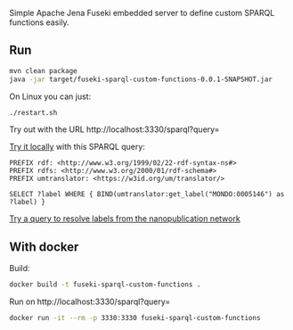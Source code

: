 Simple Apache Jena Fuseki embedded server to define custom SPARQL functions easily. 

## Run

```bash
mvn clean package
java -jar target/fuseki-sparql-custom-functions-0.0.1-SNAPSHOT.jar
```

On Linux you can just:

```bash
./restart.sh
```

Try out with the URL  http://localhost:3330/sparql?query=

<a href="http://yasgui.triply.cc/#query=PREFIX%20rdf%3A%20%3Chttp%3A%2F%2Fwww.w3.org%2F1999%2F02%2F22-rdf-syntax-ns%23%3E%0APREFIX%20rdfs%3A%20%3Chttp%3A%2F%2Fwww.w3.org%2F2000%2F01%2Frdf-schema%23%3E%0APREFIX%20d2s%3A%20%3Chttps%3A%2F%2Fw3id.org%2Fd2s%2Ffunctions%23%3E%0A%0ASELECT%20%3Fs%20(d2s%3Aidentify(%22tototro%22)%20as%20%3Fb)%20WHERE%20%7B%20%3Fs%20%3Fp%20%3Fo%20.%20%7D&endpoint=http%3A%2F%2Flocalhost%3A3330%2Fsparql&requestMethod=POST&tabTitle=Query&headers=%7B%7D&contentTypeConstruct=application%2Fn-triples%2C*%2F*%3Bq%3D0.9&contentTypeSelect=application%2Fsparql-results%2Bjson%2C*%2F*%3Bq%3D0.9&outputFormat=table">Try it locally</a> with this SPARQL query:

```SPARQL
PREFIX rdf: <http://www.w3.org/1999/02/22-rdf-syntax-ns#>
PREFIX rdfs: <http://www.w3.org/2000/01/rdf-schema#>
PREFIX umtranslator: <https://w3id.org/um/translator/>

SELECT ?label WHERE { BIND(umtranslator:get_label("MONDO:0005146") as ?label) }
```

[Try a query to resolve labels from the nanopublication network](https://yasgui.triply.cc/#query=PREFIX%20rdf%3A%20%3Chttp%3A%2F%2Fwww.w3.org%2F1999%2F02%2F22-rdf-syntax-ns%23%3E%0APREFIX%20rdfs%3A%20%3Chttp%3A%2F%2Fwww.w3.org%2F2000%2F01%2Frdf-schema%23%3E%0APREFIX%20biolink%3A%20%3Chttps%3A%2F%2Fw3id.org%2Fbiolink%2Fvocab%2F%3E%0APREFIX%20np%3A%20%3Chttp%3A%2F%2Fwww.nanopub.org%2Fnschema%23%3E%0APREFIX%20npx%3A%20%3Chttp%3A%2F%2Fpurl.org%2Fnanopub%2Fx%2F%3E%0Aprefix%20npa%3A%20%3Chttp%3A%2F%2Fpurl.org%2Fnanopub%2Fadmin%2F%3E%0APREFIX%20dct%3A%20%3Chttp%3A%2F%2Fpurl.org%2Fdc%2Fterms%2F%3E%0APREFIX%20orcid%3A%20%3Chttps%3A%2F%2Forcid.org%2F%3E%0APREFIX%20umtranslator%3A%20%3Chttps%3A%2F%2Fw3id.org%2Fum%2Ftranslator%2F%3E%0ASELECT%20DISTINCT%20%3Flabel%20%3Fsubject%20%3Fobject%20(umtranslator%3Aget_label(str(%3Fsubject))%20AS%20%3FsubjectLabel)%0AWHERE%20%7B%0A%20%20%7B%0A%20%20%09SERVICE%20%3Chttp%3A%2F%2Fvirtuoso.np.dumontierlab.137.120.31.101.nip.io%2Fsparql%3E%20%7B%0A%20%20%20%20%20%20%20%20graph%20%3Fnp_assertion%20%7B%0A%20%20%20%20%20%20%20%20%20%20%3Fassociation%20%0A%20%20%20%20%20%20%20%20%20%20%20%20rdfs%3Alabel%20%3Flabel%20%3B%0A%20%20%20%20%20%20%20%20%20%20%20%20rdf%3Asubject%20%3Fsubject%20%3B%0A%20%20%20%20%20%20%20%20%20%20%20%20rdf%3Apredicate%20%3Fpredicate%20%3B%0A%20%20%20%20%20%20%20%20%20%20%20%20rdf%3Aobject%20%3Fobject%20.%0A%20%20%20%20%20%20%20%20%20%20OPTIONAL%20%7B%0A%20%20%20%20%20%20%20%20%20%20%20%20%3Fassociation%20biolink%3Arelation%20%3Frelation%20.%0A%20%20%20%20%20%20%20%20%20%20%7D%0A%20%20%20%20%20%20%20%20%20%20OPTIONAL%20%7B%0A%20%20%20%20%20%20%20%20%20%20%20%20%3Fassociation%20biolink%3Aprovided_by%20%3Fprovided_by%20.%0A%20%20%20%20%20%20%20%20%20%20%7D%0A%20%20%20%20%20%20%20%20%20%20OPTIONAL%20%7B%0A%20%20%20%20%20%20%20%20%20%20%20%20%3Fassociation%20biolink%3Aassociation_type%20%3Fassociation_type%20.%0A%20%20%20%20%20%20%20%20%20%20%7D%0A%20%20%20%20%20%20%20%20%20%20%3Fsubject%20biolink%3Acategory%20%3Fsubject_category%20.%0A%20%20%20%20%20%20%20%20%20%20%3Fobject%20biolink%3Acategory%20%3Fobject_category%20.%0A%20%20%20%20%20%20%20%20%7D%0A%20%20%20%20%20%20%20%20FILTER%20(%20%3Fsubject_category%20%3D%20biolink%3ADrug%20%7C%7C%20%3Fsubject_category%20%3D%20biolink%3AChemicalSubstance%20)%0A%20%20%20%20%20%20FILTER%20(%20%3Fobject_category%20%3D%20biolink%3ADisease%20)%0A%20%20%20%20%20%20%23FILTER%20(%20%3Fsubject%20%3D%20%3Chttps%3A%2F%2Fidentifiers.org%2FDRUGBANK%3ADB00394%3E%20%7C%7C%20%3Fsubject%20%3D%20%3Chttps%3A%2F%2Fidentifiers.org%2FCHEBI%3A75725%3E%20)%0A%20%20%20%20%20%20%20%20graph%20%3Fnp_head%20%7B%0A%20%20%20%20%20%20%20%20%20%20%3Fnp_uri%20np%3AhasAssertion%20%3Fnp_assertion%20.%0A%20%20%20%20%20%20%20%20%7D%0A%20%20%20%20%20%20%20%20graph%20npa%3Agraph%20%7B%0A%20%20%20%20%20%20%20%20%20%20%3Fnp_uri%20npa%3AhasValidSignatureForPublicKey%20%3Fpubkey%20.%0A%20%20%20%20%20%20%20%20%7D%0A%20%20%20%20%20%20%20%20%7B%0A%20%20%20%20%20%20%20%20%20%20%3Fnp_uri%20dct%3Acreator%20orcid%3A0000-0002-7641-6446%20.%0A%20%20%20%20%20%20%20%20%7D%0A%20%20%20%20%20%20%20%20FILTER%20(%20str(%3Fpubkey)%20%3D%20%22MIGfMA0GCSqGSIb3DQEBAQUAA4GNADCBiQKBgQCamPJb4SzqpLXn%2F%2FXJ5dlVfzz6QI%2BRPmiJTLXF%2Fby2JR7sHMKRsCQDFsYMlq8zGHghOIkjRP9dpLZUtZzUcHt3MXiFKEPo8eGzUe9p%2BJXKFC8xxkJr94z2vq6IdMf71Iu1GH8SeDAKt%2FDgYO4zNaw8VuXvxnZRewKZSA%2Bu8zWPVwIDAQAB%22)%0A%20%20%20%20%20%20%20%20FILTER%20NOT%20EXISTS%20%7B%20%3Fcreator%20npx%3Aretracts%20%3Fnp_uri%20%7D%0A%20%20%20%20%20%7D%0A%20%20%7D%0A%23%20%20%7B%0A%23%20%20%20%20BIND(umtranslator%3Aget_label(str(%3Fsubject))%20AS%20%3FsubjectLabel)%0A%23%20%20%20%20BIND(umtranslator%3Aget_label(str(%3Fobject))%20AS%20%3FobjectLabel)%0A%23%20%20%7D%0A%7D%20LIMIT%2010&endpoint=https%3A%2F%2Ffuseki.translator.137.120.31.102.nip.io%2Fsparql&requestMethod=POST&tabTitle=Query%20label%20from%20rdflib&headers=%7B%7D&contentTypeConstruct=application%2Fn-triples%2C*%2F*%3Bq%3D0.9&contentTypeSelect=application%2Fsparql-results%2Bjson%2C*%2F*%3Bq%3D0.9&outputFormat=table)

## With docker 

Build:

```bash
docker build -t fuseki-sparql-custom-functions .
```

Run on http://localhost:3330/sparql?query=

```bash
docker run -it --rm -p 3330:3330 fuseki-sparql-custom-functions
```

